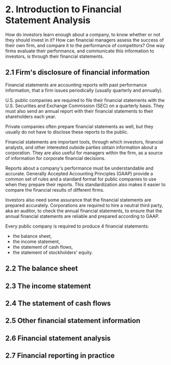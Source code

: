 # 2. Introduction to Financial Statement Analysis
How do investors learn enough about a company, to know whether or not they should invest in it? How can financial managers assess the success of their own firm, and compare it to the performance of competitors? One way firms evaluate their performance, and communicate this information to investors, is through their financial statements.

## 2.1 Firm's disclosure of financial information
Financial statements are accounting reports with past performance information, that a firm issues periodically (usually quarterly and annually). 

U.S. public companies are required to file their financial statements with the U.S. Securities and Exchange Commission (SEC) on a quarterly basis. They must also send an annual report with their financial statements to their shareholders each year. 

Private companies often prepare financial statements as well, but they usually do not have to disclose these reports to the public.

Financial statements are important tools, through which investors, financial analysts, and other interested outside parties obtain information about a corporation. They are also useful for managers within the firm, as a source of information for corporate financial decisions.

Reports about a company's performance must be understandable and accurate. Generally Accepted Accounting Principles (GAAP) provide a common set of rules and a standard format for public companies to use when they prepare their reports. This standardization also makes it easier to compare the financial results of different firms.

Investors also need some assurance that the financial statements are prepared accurately. Corporations are required to hire a neutral third party, aka an auditor, to check the annual financial statements, to ensure that the annual financial statements are reliable and prepared according to GAAP. 

Every public company is required to produce 4 financial statements: 
- the balance sheet, 
- the income statement, 
- the statement of cash flows, 
- the statement of stockholders' equity.

## 2.2 The balance sheet

## 2.3 The income statement

## 2.4 The statement of cash flows

## 2.5 Other financial statement information

## 2.6 Financial statement analysis

## 2.7 Financial reporting in practice



